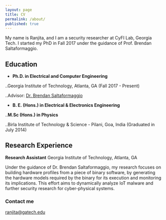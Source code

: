 ```yaml
---
layout: page
title: CV
permalink: /about/
published: true
---
```


My name is Ranjita, and I am a security researcher at CyFI Lab, Georgia Tech. I started my PhD in Fall 2017 under the guidance of Prof. Brendan Saltaformaggio.

## Education
* __Ph.D. in Electrical and Computer Engineering__

..Georgia Institute of Technology, Atlanta, GA (Fall 2017 - Present)

..Advisor: [Dr. Brendan Saltaformaggio](https://saltaformaggio.ece.gatech.edu)

* __B. E. (Hons.) in Electrical & Electronics Engineering__ 

..__M.Sc (Hons.) in Physics__

..Birla Institute of Technology & Science - Pilani, Goa, India (Graduated in July 2014)

## Research Experience
__Research Assistant__
Georgia Institute of Technology, Atlanta, GA 

Under the guidance of Dr. Brendan Saltaformaggio, my research focuses on building hardware profiles from a piece of binary software, by generating the hardware models required by the binary for its execution and monitoring its implications. This effort aims to dynamically analyze IoT malware and further security research for cyber-physical systems.


### Contact me

[ranjita@gatech.edu](mailto:ranjita@gatech.edu)
